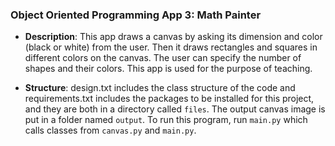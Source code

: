 ### Object Oriented Programming App 3: Math Painter

- **Description**: This app draws a canvas by asking its dimension 
and color (black or white) from the user. Then it draws rectangles
and squares in different colors on the canvas. The user can 
specify the number of shapes and their colors. This app is used for
the purpose of teaching.

- **Structure**: design.txt includes the class structure of the code
and requirements.txt includes the packages to be installed 
for this project, and they are both in a directory called `files`.
The output canvas image is put in a folder named `output`. 
To run this program, run `main.py` which calls classes from
`canvas.py` and `main.py`.